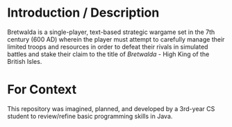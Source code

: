 # Introduction / Description
Bretwalda is a single-player, text-based strategic wargame set in the 7th century (600 AD) wherein the player must attempt to carefully manage their limited troops and resources in order to defeat their rivals in simulated battles and stake their claim to the title of *Bretwalda* - High King of the British Isles.
# For Context
This repository was imagined, planned, and developed by a 3rd-year CS student to review/refine basic programming skills in Java.
